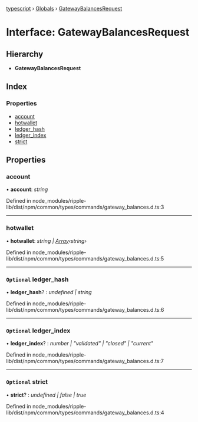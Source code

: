 [typescript](../README.md) › [Globals](../globals.md) › [GatewayBalancesRequest](gatewaybalancesrequest.md)

# Interface: GatewayBalancesRequest

## Hierarchy

* **GatewayBalancesRequest**

## Index

### Properties

* [account](gatewaybalancesrequest.md#account)
* [hotwallet](gatewaybalancesrequest.md#hotwallet)
* [ledger_hash](gatewaybalancesrequest.md#optional-ledger_hash)
* [ledger_index](gatewaybalancesrequest.md#optional-ledger_index)
* [strict](gatewaybalancesrequest.md#optional-strict)

## Properties

###  account

• **account**: *string*

Defined in node_modules/ripple-lib/dist/npm/common/types/commands/gateway_balances.d.ts:3

___

###  hotwallet

• **hotwallet**: *string | [Array](regexpmatcharray.md#array)‹string›*

Defined in node_modules/ripple-lib/dist/npm/common/types/commands/gateway_balances.d.ts:5

___

### `Optional` ledger_hash

• **ledger_hash**? : *undefined | string*

Defined in node_modules/ripple-lib/dist/npm/common/types/commands/gateway_balances.d.ts:6

___

### `Optional` ledger_index

• **ledger_index**? : *number | "validated" | "closed" | "current"*

Defined in node_modules/ripple-lib/dist/npm/common/types/commands/gateway_balances.d.ts:7

___

### `Optional` strict

• **strict**? : *undefined | false | true*

Defined in node_modules/ripple-lib/dist/npm/common/types/commands/gateway_balances.d.ts:4
